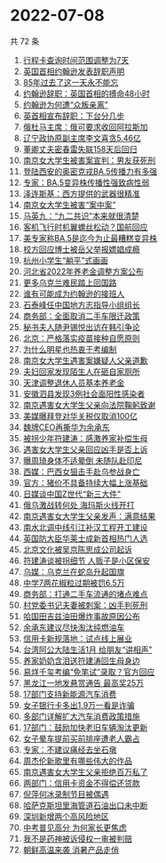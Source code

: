 # 2022-07-08

  共 72 条

  <!-- BEGIN -->
  <!-- 最后更新时间 Fri Jul 08 2022 05:34:20 GMT+0800 (China Standard Time) -->
  1. [行程卡查询时间范围调整为7天](https://www.toutiao.com/amos_land_page/?category_name=topic_innerflow&event_type=hot_board&log_pb=%7B%22category_name%22%3A%22topic_innerflow%22%2C%22cluster_type%22%3A%225%22%2C%22enter_from%22%3A%22click_category%22%2C%22entrance_hotspot%22%3A%22outside%22%2C%22event_type%22%3A%22hot_board%22%2C%22hot_board_cluster_id%22%3A%227117661988381003294%22%2C%22hot_board_impr_id%22%3A%2220220708005924010133124217156C9505%22%2C%22jump_page%22%3A%22hot_board_page%22%2C%22location%22%3A%22news_hot_card%22%2C%22page_location%22%3A%22hot_board_page%22%2C%22rank%22%3A%221%22%2C%22source%22%3A%22trending_tab%22%2C%22style_id%22%3A%2240132%22%2C%22title%22%3A%22%E8%A1%8C%E7%A8%8B%E5%8D%A1%E6%9F%A5%E8%AF%A2%E6%97%B6%E9%97%B4%E8%8C%83%E5%9B%B4%E8%B0%83%E6%95%B4%E4%B8%BA7%E5%A4%A9%22%7D&rank=1&style_id=40132&topic_id=7117661988381003294)
1. [英国首相约翰逊发表辞职声明](https://www.toutiao.com/amos_land_page/?category_name=topic_innerflow&event_type=hot_board&log_pb=%7B%22category_name%22%3A%22topic_innerflow%22%2C%22cluster_type%22%3A%225%22%2C%22enter_from%22%3A%22click_category%22%2C%22entrance_hotspot%22%3A%22outside%22%2C%22event_type%22%3A%22hot_board%22%2C%22hot_board_cluster_id%22%3A%227117540440038968840%22%2C%22hot_board_impr_id%22%3A%2220220708005924010133124217156C9505%22%2C%22jump_page%22%3A%22hot_board_page%22%2C%22location%22%3A%22news_hot_card%22%2C%22page_location%22%3A%22hot_board_page%22%2C%22rank%22%3A%222%22%2C%22source%22%3A%22trending_tab%22%2C%22style_id%22%3A%2240132%22%2C%22title%22%3A%22%E8%8B%B1%E5%9B%BD%E9%A6%96%E7%9B%B8%E7%BA%A6%E7%BF%B0%E9%80%8A%E5%8F%91%E8%A1%A8%E8%BE%9E%E8%81%8C%E5%A3%B0%E6%98%8E%22%7D&rank=2&style_id=40132&topic_id=7117540440038968840)
1. [85年过去了这一天永不能忘](https://www.toutiao.com/amos_land_page/?category_name=topic_innerflow&event_type=hot_board&log_pb=%7B%22category_name%22%3A%22topic_innerflow%22%2C%22cluster_type%22%3A%222%22%2C%22enter_from%22%3A%22click_category%22%2C%22entrance_hotspot%22%3A%22outside%22%2C%22event_type%22%3A%22hot_board%22%2C%22hot_board_cluster_id%22%3A%227117294713052332032%22%2C%22hot_board_impr_id%22%3A%2220220708005924010133124217156C9505%22%2C%22jump_page%22%3A%22hot_board_page%22%2C%22location%22%3A%22news_hot_card%22%2C%22page_location%22%3A%22hot_board_page%22%2C%22rank%22%3A%223%22%2C%22source%22%3A%22trending_tab%22%2C%22style_id%22%3A%2240132%22%2C%22title%22%3A%2285%E5%B9%B4%E8%BF%87%E5%8E%BB%E4%BA%86%E8%BF%99%E4%B8%80%E5%A4%A9%E6%B0%B8%E4%B8%8D%E8%83%BD%E5%BF%98%22%7D&rank=3&style_id=40132&topic_id=7117294713052332032)
1. [约翰逊辞职：英国首相的搏命48小时](https://www.toutiao.com/amos_land_page/?category_name=topic_innerflow&event_type=hot_board&log_pb=%7B%22category_name%22%3A%22topic_innerflow%22%2C%22cluster_type%22%3A%221%22%2C%22enter_from%22%3A%22click_category%22%2C%22entrance_hotspot%22%3A%22outside%22%2C%22event_type%22%3A%22hot_board%22%2C%22hot_board_cluster_id%22%3A%227117587891207077899%22%2C%22hot_board_impr_id%22%3A%2220220708005924010133124217156C9505%22%2C%22jump_page%22%3A%22hot_board_page%22%2C%22location%22%3A%22news_hot_card%22%2C%22page_location%22%3A%22hot_board_page%22%2C%22rank%22%3A%224%22%2C%22source%22%3A%22trending_tab%22%2C%22style_id%22%3A%2240132%22%2C%22title%22%3A%22%E7%BA%A6%E7%BF%B0%E9%80%8A%E8%BE%9E%E8%81%8C%EF%BC%9A%E8%8B%B1%E5%9B%BD%E9%A6%96%E7%9B%B8%E7%9A%84%E6%90%8F%E5%91%BD48%E5%B0%8F%E6%97%B6%22%7D&rank=4&style_id=40132&topic_id=7117587891207077899)
1. [约翰逊为何遭“众叛亲离”](https://www.toutiao.com/amos_land_page/?category_name=topic_innerflow&event_type=hot_board&log_pb=%7B%22category_name%22%3A%22topic_innerflow%22%2C%22cluster_type%22%3A%221%22%2C%22enter_from%22%3A%22click_category%22%2C%22entrance_hotspot%22%3A%22outside%22%2C%22event_type%22%3A%22hot_board%22%2C%22hot_board_cluster_id%22%3A%227117272717614796319%22%2C%22hot_board_impr_id%22%3A%2220220708005924010133124217156C9505%22%2C%22jump_page%22%3A%22hot_board_page%22%2C%22location%22%3A%22news_hot_card%22%2C%22page_location%22%3A%22hot_board_page%22%2C%22rank%22%3A%225%22%2C%22source%22%3A%22trending_tab%22%2C%22style_id%22%3A%2240132%22%2C%22title%22%3A%22%E7%BA%A6%E7%BF%B0%E9%80%8A%E4%B8%BA%E4%BD%95%E9%81%AD%E2%80%9C%E4%BC%97%E5%8F%9B%E4%BA%B2%E7%A6%BB%E2%80%9D%22%7D&rank=5&style_id=40132&topic_id=7117272717614796319)
1. [英首相宣布辞职：下台分几步](https://www.toutiao.com/amos_land_page/?category_name=topic_innerflow&event_type=hot_board&log_pb=%7B%22category_name%22%3A%22topic_innerflow%22%2C%22cluster_type%22%3A%221%22%2C%22enter_from%22%3A%22click_category%22%2C%22entrance_hotspot%22%3A%22outside%22%2C%22event_type%22%3A%22hot_board%22%2C%22hot_board_cluster_id%22%3A%227117272717623103012%22%2C%22hot_board_impr_id%22%3A%2220220708005924010133124217156C9505%22%2C%22jump_page%22%3A%22hot_board_page%22%2C%22location%22%3A%22news_hot_card%22%2C%22page_location%22%3A%22hot_board_page%22%2C%22rank%22%3A%226%22%2C%22source%22%3A%22trending_tab%22%2C%22style_id%22%3A%2240132%22%2C%22title%22%3A%22%E8%8B%B1%E9%A6%96%E7%9B%B8%E5%AE%A3%E5%B8%83%E8%BE%9E%E8%81%8C%EF%BC%9A%E4%B8%8B%E5%8F%B0%E5%88%86%E5%87%A0%E6%AD%A5%22%7D&rank=6&style_id=40132&topic_id=7117272717623103012)
1. [俄杜马主席：俄可要求收回阿拉斯加](https://www.toutiao.com/amos_land_page/?category_name=topic_innerflow&event_type=hot_board&log_pb=%7B%22category_name%22%3A%22topic_innerflow%22%2C%22cluster_type%22%3A%226%22%2C%22enter_from%22%3A%22click_category%22%2C%22entrance_hotspot%22%3A%22outside%22%2C%22event_type%22%3A%22hot_board%22%2C%22hot_board_cluster_id%22%3A%227117291665634623501%22%2C%22hot_board_impr_id%22%3A%2220220708005924010133124217156C9505%22%2C%22jump_page%22%3A%22hot_board_page%22%2C%22location%22%3A%22news_hot_card%22%2C%22page_location%22%3A%22hot_board_page%22%2C%22rank%22%3A%227%22%2C%22source%22%3A%22trending_tab%22%2C%22style_id%22%3A%2240132%22%2C%22title%22%3A%22%E4%BF%84%E6%9D%9C%E9%A9%AC%E4%B8%BB%E5%B8%AD%EF%BC%9A%E4%BF%84%E5%8F%AF%E8%A6%81%E6%B1%82%E6%94%B6%E5%9B%9E%E9%98%BF%E6%8B%89%E6%96%AF%E5%8A%A0%22%7D&rank=7&style_id=40132&topic_id=7117291665634623501)
1. [辽宁政协原副主席李文喜贪5.46亿](https://www.toutiao.com/amos_land_page/?category_name=topic_innerflow&event_type=hot_board&log_pb=%7B%22category_name%22%3A%22topic_innerflow%22%2C%22cluster_type%22%3A%220%22%2C%22enter_from%22%3A%22click_category%22%2C%22entrance_hotspot%22%3A%22outside%22%2C%22event_type%22%3A%22hot_board%22%2C%22hot_board_cluster_id%22%3A%227117553331718848519%22%2C%22hot_board_impr_id%22%3A%2220220708005924010133124217156C9505%22%2C%22jump_page%22%3A%22hot_board_page%22%2C%22location%22%3A%22news_hot_card%22%2C%22page_location%22%3A%22hot_board_page%22%2C%22rank%22%3A%228%22%2C%22source%22%3A%22trending_tab%22%2C%22style_id%22%3A%2240132%22%2C%22title%22%3A%22%E8%BE%BD%E5%AE%81%E6%94%BF%E5%8D%8F%E5%8E%9F%E5%89%AF%E4%B8%BB%E5%B8%AD%E6%9D%8E%E6%96%87%E5%96%9C%E8%B4%AA5.46%E4%BA%BF%22%7D&rank=8&style_id=40132&topic_id=7117553331718848519)
1. [董卿丈夫密春雷失联158天后回归](https://www.toutiao.com/amos_land_page/?category_name=topic_innerflow&event_type=hot_board&log_pb=%7B%22category_name%22%3A%22topic_innerflow%22%2C%22cluster_type%22%3A%226%22%2C%22enter_from%22%3A%22click_category%22%2C%22entrance_hotspot%22%3A%22outside%22%2C%22event_type%22%3A%22hot_board%22%2C%22hot_board_cluster_id%22%3A%227117575826492620812%22%2C%22hot_board_impr_id%22%3A%2220220708005924010133124217156C9505%22%2C%22jump_page%22%3A%22hot_board_page%22%2C%22location%22%3A%22news_hot_card%22%2C%22page_location%22%3A%22hot_board_page%22%2C%22rank%22%3A%2211%22%2C%22source%22%3A%22trending_tab%22%2C%22style_id%22%3A%2240132%22%2C%22title%22%3A%22%E8%91%A3%E5%8D%BF%E4%B8%88%E5%A4%AB%E5%AF%86%E6%98%A5%E9%9B%B7%E5%A4%B1%E8%81%94158%E5%A4%A9%E5%90%8E%E5%9B%9E%E5%BD%92%22%7D&rank=11&style_id=40132&topic_id=7117575826492620812)
1. [南京女大学生被害案宣判：男友获死刑](https://www.toutiao.com/amos_land_page/?category_name=topic_innerflow&event_type=hot_board&log_pb=%7B%22category_name%22%3A%22topic_innerflow%22%2C%22cluster_type%22%3A%222%22%2C%22enter_from%22%3A%22click_category%22%2C%22entrance_hotspot%22%3A%22outside%22%2C%22event_type%22%3A%22hot_board%22%2C%22hot_board_cluster_id%22%3A%227117208046761233928%22%2C%22hot_board_impr_id%22%3A%2220220708005924010133124217156C9505%22%2C%22jump_page%22%3A%22hot_board_page%22%2C%22location%22%3A%22news_hot_card%22%2C%22page_location%22%3A%22hot_board_page%22%2C%22rank%22%3A%2210%22%2C%22source%22%3A%22trending_tab%22%2C%22style_id%22%3A%2240132%22%2C%22title%22%3A%22%E5%8D%97%E4%BA%AC%E5%A5%B3%E5%A4%A7%E5%AD%A6%E7%94%9F%E8%A2%AB%E5%AE%B3%E6%A1%88%E5%AE%A3%E5%88%A4%EF%BC%9A%E7%94%B7%E5%8F%8B%E8%8E%B7%E6%AD%BB%E5%88%91%22%7D&rank=10&style_id=40132&topic_id=7117208046761233928)
1. [登陆西安的奥密克戎BA.5传播力有多强](https://www.toutiao.com/amos_land_page/?category_name=topic_innerflow&event_type=hot_board&log_pb=%7B%22category_name%22%3A%22topic_innerflow%22%2C%22cluster_type%22%3A%221%22%2C%22enter_from%22%3A%22click_category%22%2C%22entrance_hotspot%22%3A%22outside%22%2C%22event_type%22%3A%22hot_board%22%2C%22hot_board_cluster_id%22%3A%227117413595851312647%22%2C%22hot_board_impr_id%22%3A%2220220708005924010133124217156C9505%22%2C%22jump_page%22%3A%22hot_board_page%22%2C%22location%22%3A%22news_hot_card%22%2C%22page_location%22%3A%22hot_board_page%22%2C%22rank%22%3A%2212%22%2C%22source%22%3A%22trending_tab%22%2C%22style_id%22%3A%2240132%22%2C%22title%22%3A%22%E7%99%BB%E9%99%86%E8%A5%BF%E5%AE%89%E7%9A%84%E5%A5%A5%E5%AF%86%E5%85%8B%E6%88%8EBA.5%E4%BC%A0%E6%92%AD%E5%8A%9B%E6%9C%89%E5%A4%9A%E5%BC%BA%22%7D&rank=12&style_id=40132&topic_id=7117413595851312647)
1. [专家：BA.5变异株传播性强致病性弱](https://www.toutiao.com/amos_land_page/?category_name=topic_innerflow&event_type=hot_board&log_pb=%7B%22category_name%22%3A%22topic_innerflow%22%2C%22cluster_type%22%3A%229%22%2C%22enter_from%22%3A%22click_category%22%2C%22entrance_hotspot%22%3A%22outside%22%2C%22event_type%22%3A%22hot_board%22%2C%22hot_board_cluster_id%22%3A%227117161892128227328%22%2C%22hot_board_impr_id%22%3A%222022070801433101015120507301D59C89%22%2C%22jump_page%22%3A%22hot_board_page%22%2C%22location%22%3A%22news_hot_card%22%2C%22page_location%22%3A%22hot_board_page%22%2C%22rank%22%3A%2244%22%2C%22source%22%3A%22trending_tab%22%2C%22style_id%22%3A%2240132%22%2C%22title%22%3A%22%E4%B8%93%E5%AE%B6%EF%BC%9ABA.5%E5%8F%98%E5%BC%82%E6%A0%AA%E4%BC%A0%E6%92%AD%E6%80%A7%E5%BC%BA%E8%87%B4%E7%97%85%E6%80%A7%E5%BC%B1%22%7D&rank=44&style_id=40132&topic_id=7117161892128227328)
1. [泽连斯基：西方提供的武器很精准](https://www.toutiao.com/amos_land_page/?category_name=topic_innerflow&event_type=hot_board&log_pb=%7B%22category_name%22%3A%22topic_innerflow%22%2C%22cluster_type%22%3A%226%22%2C%22enter_from%22%3A%22click_category%22%2C%22entrance_hotspot%22%3A%22outside%22%2C%22event_type%22%3A%22hot_board%22%2C%22hot_board_cluster_id%22%3A%227117465420491128865%22%2C%22hot_board_impr_id%22%3A%2220220708005924010133124217156C9505%22%2C%22jump_page%22%3A%22hot_board_page%22%2C%22location%22%3A%22news_hot_card%22%2C%22page_location%22%3A%22hot_board_page%22%2C%22rank%22%3A%229%22%2C%22source%22%3A%22trending_tab%22%2C%22style_id%22%3A%2240132%22%2C%22title%22%3A%22%E6%B3%BD%E8%BF%9E%E6%96%AF%E5%9F%BA%EF%BC%9A%E8%A5%BF%E6%96%B9%E6%8F%90%E4%BE%9B%E7%9A%84%E6%AD%A6%E5%99%A8%E5%BE%88%E7%B2%BE%E5%87%86%22%7D&rank=9&style_id=40132&topic_id=7117465420491128865)
1. [南京女大学生被害“案中案”](https://www.toutiao.com/amos_land_page/?category_name=topic_innerflow&event_type=hot_board&log_pb=%7B%22category_name%22%3A%22topic_innerflow%22%2C%22cluster_type%22%3A%225%22%2C%22enter_from%22%3A%22click_category%22%2C%22entrance_hotspot%22%3A%22outside%22%2C%22event_type%22%3A%22hot_board%22%2C%22hot_board_cluster_id%22%3A%227117487662709083660%22%2C%22hot_board_impr_id%22%3A%2220220708005924010133124217156C9505%22%2C%22jump_page%22%3A%22hot_board_page%22%2C%22location%22%3A%22news_hot_card%22%2C%22page_location%22%3A%22hot_board_page%22%2C%22rank%22%3A%2214%22%2C%22source%22%3A%22trending_tab%22%2C%22style_id%22%3A%2240132%22%2C%22title%22%3A%22%E5%8D%97%E4%BA%AC%E5%A5%B3%E5%A4%A7%E5%AD%A6%E7%94%9F%E8%A2%AB%E5%AE%B3%E2%80%9C%E6%A1%88%E4%B8%AD%E6%A1%88%E2%80%9D%22%7D&rank=14&style_id=40132&topic_id=7117487662709083660)
1. [马英九：“九二共识”本来就很清楚](https://www.toutiao.com/amos_land_page/?category_name=topic_innerflow&event_type=hot_board&log_pb=%7B%22category_name%22%3A%22topic_innerflow%22%2C%22cluster_type%22%3A%226%22%2C%22enter_from%22%3A%22click_category%22%2C%22entrance_hotspot%22%3A%22outside%22%2C%22event_type%22%3A%22hot_board%22%2C%22hot_board_cluster_id%22%3A%227117251964882124833%22%2C%22hot_board_impr_id%22%3A%2220220708005924010133124217156C9505%22%2C%22jump_page%22%3A%22hot_board_page%22%2C%22location%22%3A%22news_hot_card%22%2C%22page_location%22%3A%22hot_board_page%22%2C%22rank%22%3A%2220%22%2C%22source%22%3A%22trending_tab%22%2C%22style_id%22%3A%2240132%22%2C%22title%22%3A%22%E9%A9%AC%E8%8B%B1%E4%B9%9D%EF%BC%9A%E2%80%9C%E4%B9%9D%E4%BA%8C%E5%85%B1%E8%AF%86%E2%80%9D%E6%9C%AC%E6%9D%A5%E5%B0%B1%E5%BE%88%E6%B8%85%E6%A5%9A%22%7D&rank=20&style_id=40132&topic_id=7117251964882124833)
1. [客机飞行时机翼螺丝松动？国航回应](https://www.toutiao.com/amos_land_page/?category_name=topic_innerflow&event_type=hot_board&log_pb=%7B%22category_name%22%3A%22topic_innerflow%22%2C%22cluster_type%22%3A%225%22%2C%22enter_from%22%3A%22click_category%22%2C%22entrance_hotspot%22%3A%22outside%22%2C%22event_type%22%3A%22hot_board%22%2C%22hot_board_cluster_id%22%3A%227117633613960580612%22%2C%22hot_board_impr_id%22%3A%2220220708005924010133124217156C9505%22%2C%22jump_page%22%3A%22hot_board_page%22%2C%22location%22%3A%22news_hot_card%22%2C%22page_location%22%3A%22hot_board_page%22%2C%22rank%22%3A%2213%22%2C%22source%22%3A%22trending_tab%22%2C%22style_id%22%3A%2240132%22%2C%22title%22%3A%22%E5%AE%A2%E6%9C%BA%E9%A3%9E%E8%A1%8C%E6%97%B6%E6%9C%BA%E7%BF%BC%E8%9E%BA%E4%B8%9D%E6%9D%BE%E5%8A%A8%EF%BC%9F%E5%9B%BD%E8%88%AA%E5%9B%9E%E5%BA%94%22%7D&rank=13&style_id=40132&topic_id=7117633613960580612)
1. [美专家称BA.5是迄今为止最糟糕变异株](https://www.toutiao.com/amos_land_page/?category_name=topic_innerflow&event_type=hot_board&log_pb=%7B%22category_name%22%3A%22topic_innerflow%22%2C%22cluster_type%22%3A%224%22%2C%22enter_from%22%3A%22click_category%22%2C%22entrance_hotspot%22%3A%22outside%22%2C%22event_type%22%3A%22hot_board%22%2C%22hot_board_cluster_id%22%3A%227117531088557178915%22%2C%22hot_board_impr_id%22%3A%2220220708005924010133124217156C9505%22%2C%22jump_page%22%3A%22hot_board_page%22%2C%22location%22%3A%22news_hot_card%22%2C%22page_location%22%3A%22hot_board_page%22%2C%22rank%22%3A%2246%22%2C%22source%22%3A%22trending_tab%22%2C%22style_id%22%3A%2240132%22%2C%22title%22%3A%22%E7%BE%8E%E4%B8%93%E5%AE%B6%E7%A7%B0BA.5%E6%98%AF%E8%BF%84%E4%BB%8A%E4%B8%BA%E6%AD%A2%E6%9C%80%E7%B3%9F%E7%B3%95%E5%8F%98%E5%BC%82%E6%A0%AA%22%7D&rank=46&style_id=40132&topic_id=7117531088557178915)
1. [校方回应博士被岳父举报嫖娼成瘾](https://www.toutiao.com/amos_land_page/?category_name=topic_innerflow&event_type=hot_board&log_pb=%7B%22category_name%22%3A%22topic_innerflow%22%2C%22cluster_type%22%3A%226%22%2C%22enter_from%22%3A%22click_category%22%2C%22entrance_hotspot%22%3A%22outside%22%2C%22event_type%22%3A%22hot_board%22%2C%22hot_board_cluster_id%22%3A%227117515487960907811%22%2C%22hot_board_impr_id%22%3A%2220220708005924010133124217156C9505%22%2C%22jump_page%22%3A%22hot_board_page%22%2C%22location%22%3A%22news_hot_card%22%2C%22page_location%22%3A%22hot_board_page%22%2C%22rank%22%3A%2215%22%2C%22source%22%3A%22trending_tab%22%2C%22style_id%22%3A%2240132%22%2C%22title%22%3A%22%E6%A0%A1%E6%96%B9%E5%9B%9E%E5%BA%94%E5%8D%9A%E5%A3%AB%E8%A2%AB%E5%B2%B3%E7%88%B6%E4%B8%BE%E6%8A%A5%E5%AB%96%E5%A8%BC%E6%88%90%E7%98%BE%22%7D&rank=15&style_id=40132&topic_id=7117515487960907811)
1. [杭州小学生“躺平”式画画](https://www.toutiao.com/amos_land_page/?category_name=topic_innerflow&event_type=hot_board&log_pb=%7B%22category_name%22%3A%22topic_innerflow%22%2C%22cluster_type%22%3A%220%22%2C%22enter_from%22%3A%22click_category%22%2C%22entrance_hotspot%22%3A%22outside%22%2C%22event_type%22%3A%22hot_board%22%2C%22hot_board_cluster_id%22%3A%227117466669949140995%22%2C%22hot_board_impr_id%22%3A%2220220708005924010133124217156C9505%22%2C%22jump_page%22%3A%22hot_board_page%22%2C%22location%22%3A%22news_hot_card%22%2C%22page_location%22%3A%22hot_board_page%22%2C%22rank%22%3A%2219%22%2C%22source%22%3A%22trending_tab%22%2C%22style_id%22%3A%2240132%22%2C%22title%22%3A%22%E6%9D%AD%E5%B7%9E%E5%B0%8F%E5%AD%A6%E7%94%9F%E2%80%9C%E8%BA%BA%E5%B9%B3%E2%80%9D%E5%BC%8F%E7%94%BB%E7%94%BB%22%7D&rank=19&style_id=40132&topic_id=7117466669949140995)
1. [河北省2022年养老金调整方案公布](https://www.toutiao.com/amos_land_page/?category_name=topic_innerflow&event_type=hot_board&log_pb=%7B%22category_name%22%3A%22topic_innerflow%22%2C%22cluster_type%22%3A%224%22%2C%22enter_from%22%3A%22click_category%22%2C%22entrance_hotspot%22%3A%22outside%22%2C%22event_type%22%3A%22hot_board%22%2C%22hot_board_cluster_id%22%3A%227117503695013003267%22%2C%22hot_board_impr_id%22%3A%22202207080244290102121790250019D3A2%22%2C%22jump_page%22%3A%22hot_board_page%22%2C%22location%22%3A%22news_hot_card%22%2C%22page_location%22%3A%22hot_board_page%22%2C%22rank%22%3A%2229%22%2C%22source%22%3A%22trending_tab%22%2C%22style_id%22%3A%2240132%22%2C%22title%22%3A%22%E6%B2%B3%E5%8C%97%E7%9C%812022%E5%B9%B4%E5%85%BB%E8%80%81%E9%87%91%E8%B0%83%E6%95%B4%E6%96%B9%E6%A1%88%E5%85%AC%E5%B8%83%22%7D&rank=29&style_id=40132&topic_id=7117503695013003267)
1. [更多乌克兰难民踏上回国路](https://www.toutiao.com/amos_land_page/?category_name=topic_innerflow&event_type=hot_board&log_pb=%7B%22category_name%22%3A%22topic_innerflow%22%2C%22cluster_type%22%3A%226%22%2C%22enter_from%22%3A%22click_category%22%2C%22entrance_hotspot%22%3A%22outside%22%2C%22event_type%22%3A%22hot_board%22%2C%22hot_board_cluster_id%22%3A%227117553569447804942%22%2C%22hot_board_impr_id%22%3A%22202207080244290102121790250019D3A2%22%2C%22jump_page%22%3A%22hot_board_page%22%2C%22location%22%3A%22news_hot_card%22%2C%22page_location%22%3A%22hot_board_page%22%2C%22rank%22%3A%2237%22%2C%22source%22%3A%22trending_tab%22%2C%22style_id%22%3A%2240132%22%2C%22title%22%3A%22%E6%9B%B4%E5%A4%9A%E4%B9%8C%E5%85%8B%E5%85%B0%E9%9A%BE%E6%B0%91%E8%B8%8F%E4%B8%8A%E5%9B%9E%E5%9B%BD%E8%B7%AF%22%7D&rank=37&style_id=40132&topic_id=7117553569447804942)
1. [谁有可能成为约翰逊的接班人](https://www.toutiao.com/amos_land_page/?category_name=topic_innerflow&event_type=hot_board&log_pb=%7B%22category_name%22%3A%22topic_innerflow%22%2C%22cluster_type%22%3A%221%22%2C%22enter_from%22%3A%22click_category%22%2C%22entrance_hotspot%22%3A%22outside%22%2C%22event_type%22%3A%22hot_board%22%2C%22hot_board_cluster_id%22%3A%227117323012730257423%22%2C%22hot_board_impr_id%22%3A%2220220708005924010133124217156C9505%22%2C%22jump_page%22%3A%22hot_board_page%22%2C%22location%22%3A%22news_hot_card%22%2C%22page_location%22%3A%22hot_board_page%22%2C%22rank%22%3A%2221%22%2C%22source%22%3A%22trending_tab%22%2C%22style_id%22%3A%2240132%22%2C%22title%22%3A%22%E8%B0%81%E6%9C%89%E5%8F%AF%E8%83%BD%E6%88%90%E4%B8%BA%E7%BA%A6%E7%BF%B0%E9%80%8A%E7%9A%84%E6%8E%A5%E7%8F%AD%E4%BA%BA%22%7D&rank=21&style_id=40132&topic_id=7117323012730257423)
1. [石泰峰任中国地方志指导小组组长](https://www.toutiao.com/amos_land_page/?category_name=topic_innerflow&event_type=hot_board&log_pb=%7B%22category_name%22%3A%22topic_innerflow%22%2C%22cluster_type%22%3A%220%22%2C%22enter_from%22%3A%22click_category%22%2C%22entrance_hotspot%22%3A%22outside%22%2C%22event_type%22%3A%22hot_board%22%2C%22hot_board_cluster_id%22%3A%227117525842841829411%22%2C%22hot_board_impr_id%22%3A%2220220708005924010133124217156C9505%22%2C%22jump_page%22%3A%22hot_board_page%22%2C%22location%22%3A%22news_hot_card%22%2C%22page_location%22%3A%22hot_board_page%22%2C%22rank%22%3A%2243%22%2C%22source%22%3A%22trending_tab%22%2C%22style_id%22%3A%2240132%22%2C%22title%22%3A%22%E7%9F%B3%E6%B3%B0%E5%B3%B0%E4%BB%BB%E4%B8%AD%E5%9B%BD%E5%9C%B0%E6%96%B9%E5%BF%97%E6%8C%87%E5%AF%BC%E5%B0%8F%E7%BB%84%E7%BB%84%E9%95%BF%22%7D&rank=43&style_id=40132&topic_id=7117525842841829411)
1. [商务部：全面取消二手车限迁政策](https://www.toutiao.com/amos_land_page/?category_name=topic_innerflow&event_type=hot_board&log_pb=%7B%22category_name%22%3A%22topic_innerflow%22%2C%22cluster_type%22%3A%220%22%2C%22enter_from%22%3A%22click_category%22%2C%22entrance_hotspot%22%3A%22outside%22%2C%22event_type%22%3A%22hot_board%22%2C%22hot_board_cluster_id%22%3A%227117458777716031500%22%2C%22hot_board_impr_id%22%3A%2220220708005924010133124217156C9505%22%2C%22jump_page%22%3A%22hot_board_page%22%2C%22location%22%3A%22news_hot_card%22%2C%22page_location%22%3A%22hot_board_page%22%2C%22rank%22%3A%2223%22%2C%22source%22%3A%22trending_tab%22%2C%22style_id%22%3A%2240132%22%2C%22title%22%3A%22%E5%95%86%E5%8A%A1%E9%83%A8%EF%BC%9A%E5%85%A8%E9%9D%A2%E5%8F%96%E6%B6%88%E4%BA%8C%E6%89%8B%E8%BD%A6%E9%99%90%E8%BF%81%E6%94%BF%E7%AD%96%22%7D&rank=23&style_id=40132&topic_id=7117458777716031500)
1. [秘书夫人随尹锡悦出访在韩引争论](https://www.toutiao.com/amos_land_page/?category_name=topic_innerflow&event_type=hot_board&log_pb=%7B%22category_name%22%3A%22topic_innerflow%22%2C%22cluster_type%22%3A%226%22%2C%22enter_from%22%3A%22click_category%22%2C%22entrance_hotspot%22%3A%22outside%22%2C%22event_type%22%3A%22hot_board%22%2C%22hot_board_cluster_id%22%3A%227116729848373968907%22%2C%22hot_board_impr_id%22%3A%2220220708005924010133124217156C9505%22%2C%22jump_page%22%3A%22hot_board_page%22%2C%22location%22%3A%22news_hot_card%22%2C%22page_location%22%3A%22hot_board_page%22%2C%22rank%22%3A%2231%22%2C%22source%22%3A%22trending_tab%22%2C%22style_id%22%3A%2240132%22%2C%22title%22%3A%22%E7%A7%98%E4%B9%A6%E5%A4%AB%E4%BA%BA%E9%9A%8F%E5%B0%B9%E9%94%A1%E6%82%A6%E5%87%BA%E8%AE%BF%E5%9C%A8%E9%9F%A9%E5%BC%95%E4%BA%89%E8%AE%BA%22%7D&rank=31&style_id=40132&topic_id=7116729848373968907)
1. [北京：严格落实疫苗接种自愿原则](https://www.toutiao.com/amos_land_page/?category_name=topic_innerflow&event_type=hot_board&log_pb=%7B%22category_name%22%3A%22topic_innerflow%22%2C%22cluster_type%22%3A%222%22%2C%22enter_from%22%3A%22click_category%22%2C%22entrance_hotspot%22%3A%22outside%22%2C%22event_type%22%3A%22hot_board%22%2C%22hot_board_cluster_id%22%3A%227117208823479275022%22%2C%22hot_board_impr_id%22%3A%2220220708005924010133124217156C9505%22%2C%22jump_page%22%3A%22hot_board_page%22%2C%22location%22%3A%22news_hot_card%22%2C%22page_location%22%3A%22hot_board_page%22%2C%22rank%22%3A%2217%22%2C%22source%22%3A%22trending_tab%22%2C%22style_id%22%3A%2240132%22%2C%22title%22%3A%22%E5%8C%97%E4%BA%AC%EF%BC%9A%E4%B8%A5%E6%A0%BC%E8%90%BD%E5%AE%9E%E7%96%AB%E8%8B%97%E6%8E%A5%E7%A7%8D%E8%87%AA%E6%84%BF%E5%8E%9F%E5%88%99%22%7D&rank=17&style_id=40132&topic_id=7117208823479275022)
1. [为什么明星也热衷于考编制](https://www.toutiao.com/amos_land_page/?category_name=topic_innerflow&event_type=hot_board&log_pb=%7B%22category_name%22%3A%22topic_innerflow%22%2C%22cluster_type%22%3A%221%22%2C%22enter_from%22%3A%22click_category%22%2C%22entrance_hotspot%22%3A%22outside%22%2C%22event_type%22%3A%22hot_board%22%2C%22hot_board_cluster_id%22%3A%227117191817640017934%22%2C%22hot_board_impr_id%22%3A%2220220708005924010133124217156C9505%22%2C%22jump_page%22%3A%22hot_board_page%22%2C%22location%22%3A%22news_hot_card%22%2C%22page_location%22%3A%22hot_board_page%22%2C%22rank%22%3A%2227%22%2C%22source%22%3A%22trending_tab%22%2C%22style_id%22%3A%2240132%22%2C%22title%22%3A%22%E4%B8%BA%E4%BB%80%E4%B9%88%E6%98%8E%E6%98%9F%E4%B9%9F%E7%83%AD%E8%A1%B7%E4%BA%8E%E8%80%83%E7%BC%96%E5%88%B6%22%7D&rank=27&style_id=40132&topic_id=7117191817640017934)
1. [南京女大学生遇害案嫌疑人父亲道歉](https://www.toutiao.com/amos_land_page/?category_name=topic_innerflow&event_type=hot_board&log_pb=%7B%22category_name%22%3A%22topic_innerflow%22%2C%22cluster_type%22%3A%222%22%2C%22enter_from%22%3A%22click_category%22%2C%22entrance_hotspot%22%3A%22outside%22%2C%22event_type%22%3A%22hot_board%22%2C%22hot_board_cluster_id%22%3A%227116805911963762692%22%2C%22hot_board_impr_id%22%3A%2220220708005924010133124217156C9505%22%2C%22jump_page%22%3A%22hot_board_page%22%2C%22location%22%3A%22news_hot_card%22%2C%22page_location%22%3A%22hot_board_page%22%2C%22rank%22%3A%2218%22%2C%22source%22%3A%22trending_tab%22%2C%22style_id%22%3A%2240132%22%2C%22title%22%3A%22%E5%8D%97%E4%BA%AC%E5%A5%B3%E5%A4%A7%E5%AD%A6%E7%94%9F%E9%81%87%E5%AE%B3%E6%A1%88%E5%AB%8C%E7%96%91%E4%BA%BA%E7%88%B6%E4%BA%B2%E9%81%93%E6%AD%89%22%7D&rank=18&style_id=40132&topic_id=7116805911963762692)
1. [夫妇回家发现陌生人在砸自家厕所](https://www.toutiao.com/amos_land_page/?category_name=topic_innerflow&event_type=hot_board&log_pb=%7B%22category_name%22%3A%22topic_innerflow%22%2C%22cluster_type%22%3A%220%22%2C%22enter_from%22%3A%22click_category%22%2C%22entrance_hotspot%22%3A%22outside%22%2C%22event_type%22%3A%22hot_board%22%2C%22hot_board_cluster_id%22%3A%227117409588713881607%22%2C%22hot_board_impr_id%22%3A%22202207080436480102112072060A18CCB3%22%2C%22jump_page%22%3A%22hot_board_page%22%2C%22location%22%3A%22news_hot_card%22%2C%22page_location%22%3A%22hot_board_page%22%2C%22rank%22%3A%2233%22%2C%22source%22%3A%22trending_tab%22%2C%22style_id%22%3A%2240132%22%2C%22title%22%3A%22%E5%A4%AB%E5%A6%87%E5%9B%9E%E5%AE%B6%E5%8F%91%E7%8E%B0%E9%99%8C%E7%94%9F%E4%BA%BA%E5%9C%A8%E7%A0%B8%E8%87%AA%E5%AE%B6%E5%8E%95%E6%89%80%22%7D&rank=33&style_id=40132&topic_id=7117409588713881607)
1. [天津调整退休人员基本养老金](https://www.toutiao.com/amos_land_page/?category_name=topic_innerflow&event_type=hot_board&log_pb=%7B%22category_name%22%3A%22topic_innerflow%22%2C%22cluster_type%22%3A%220%22%2C%22enter_from%22%3A%22click_category%22%2C%22entrance_hotspot%22%3A%22outside%22%2C%22event_type%22%3A%22hot_board%22%2C%22hot_board_cluster_id%22%3A%227117466608443850756%22%2C%22hot_board_impr_id%22%3A%222022070803312201013302816904761326%22%2C%22jump_page%22%3A%22hot_board_page%22%2C%22location%22%3A%22news_hot_card%22%2C%22page_location%22%3A%22hot_board_page%22%2C%22rank%22%3A%2250%22%2C%22source%22%3A%22trending_tab%22%2C%22style_id%22%3A%2240132%22%2C%22title%22%3A%22%E5%A4%A9%E6%B4%A5%E8%B0%83%E6%95%B4%E9%80%80%E4%BC%91%E4%BA%BA%E5%91%98%E5%9F%BA%E6%9C%AC%E5%85%BB%E8%80%81%E9%87%91%22%7D&rank=50&style_id=40132&topic_id=7117466608443850756)
1. [安徽泗县发现3例社会面阳性感染者](https://www.toutiao.com/amos_land_page/?category_name=topic_innerflow&event_type=hot_board&log_pb=%7B%22category_name%22%3A%22topic_innerflow%22%2C%22cluster_type%22%3A%226%22%2C%22enter_from%22%3A%22click_category%22%2C%22entrance_hotspot%22%3A%22outside%22%2C%22event_type%22%3A%22hot_board%22%2C%22hot_board_cluster_id%22%3A%227117439758799732744%22%2C%22hot_board_impr_id%22%3A%22202207080244290102121790250019D3A2%22%2C%22jump_page%22%3A%22hot_board_page%22%2C%22location%22%3A%22news_hot_card%22%2C%22page_location%22%3A%22hot_board_page%22%2C%22rank%22%3A%2247%22%2C%22source%22%3A%22trending_tab%22%2C%22style_id%22%3A%2240132%22%2C%22title%22%3A%22%E5%AE%89%E5%BE%BD%E6%B3%97%E5%8E%BF%E5%8F%91%E7%8E%B03%E4%BE%8B%E7%A4%BE%E4%BC%9A%E9%9D%A2%E9%98%B3%E6%80%A7%E6%84%9F%E6%9F%93%E8%80%85%22%7D&rank=47&style_id=40132&topic_id=7117439758799732744)
1. [南京遇害女大学生父亲向法院鞠躬致谢](https://www.toutiao.com/amos_land_page/?category_name=topic_innerflow&event_type=hot_board&log_pb=%7B%22category_name%22%3A%22topic_innerflow%22%2C%22cluster_type%22%3A%221%22%2C%22enter_from%22%3A%22click_category%22%2C%22entrance_hotspot%22%3A%22outside%22%2C%22event_type%22%3A%22hot_board%22%2C%22hot_board_cluster_id%22%3A%227117413595851378183%22%2C%22hot_board_impr_id%22%3A%2220220708005924010133124217156C9505%22%2C%22jump_page%22%3A%22hot_board_page%22%2C%22location%22%3A%22news_hot_card%22%2C%22page_location%22%3A%22hot_board_page%22%2C%22rank%22%3A%2232%22%2C%22source%22%3A%22trending_tab%22%2C%22style_id%22%3A%2240132%22%2C%22title%22%3A%22%E5%8D%97%E4%BA%AC%E9%81%87%E5%AE%B3%E5%A5%B3%E5%A4%A7%E5%AD%A6%E7%94%9F%E7%88%B6%E4%BA%B2%E5%90%91%E6%B3%95%E9%99%A2%E9%9E%A0%E8%BA%AC%E8%87%B4%E8%B0%A2%22%7D&rank=32&style_id=40132&topic_id=7117413595851378183)
1. [美媒曝拜登对华关税仅取消100亿](https://www.toutiao.com/amos_land_page/?category_name=topic_innerflow&event_type=hot_board&log_pb=%7B%22category_name%22%3A%22topic_innerflow%22%2C%22cluster_type%22%3A%222%22%2C%22enter_from%22%3A%22click_category%22%2C%22entrance_hotspot%22%3A%22outside%22%2C%22event_type%22%3A%22hot_board%22%2C%22hot_board_cluster_id%22%3A%227117208046761217544%22%2C%22hot_board_impr_id%22%3A%2220220708005924010133124217156C9505%22%2C%22jump_page%22%3A%22hot_board_page%22%2C%22location%22%3A%22news_hot_card%22%2C%22page_location%22%3A%22hot_board_page%22%2C%22rank%22%3A%2234%22%2C%22source%22%3A%22trending_tab%22%2C%22style_id%22%3A%2240132%22%2C%22title%22%3A%22%E7%BE%8E%E5%AA%92%E6%9B%9D%E6%8B%9C%E7%99%BB%E5%AF%B9%E5%8D%8E%E5%85%B3%E7%A8%8E%E4%BB%85%E5%8F%96%E6%B6%88100%E4%BA%BF%22%7D&rank=34&style_id=40132&topic_id=7117208046761217544)
1. [魏牌CEO再撕华为余承东](https://www.toutiao.com/amos_land_page/?category_name=topic_innerflow&event_type=hot_board&log_pb=%7B%22category_name%22%3A%22topic_innerflow%22%2C%22cluster_type%22%3A%220%22%2C%22enter_from%22%3A%22click_category%22%2C%22entrance_hotspot%22%3A%22outside%22%2C%22event_type%22%3A%22hot_board%22%2C%22hot_board_cluster_id%22%3A%227117414169241976835%22%2C%22hot_board_impr_id%22%3A%2220220708005924010133124217156C9505%22%2C%22jump_page%22%3A%22hot_board_page%22%2C%22location%22%3A%22news_hot_card%22%2C%22page_location%22%3A%22hot_board_page%22%2C%22rank%22%3A%2216%22%2C%22source%22%3A%22trending_tab%22%2C%22style_id%22%3A%2240132%22%2C%22title%22%3A%22%E9%AD%8F%E7%89%8CCEO%E5%86%8D%E6%92%95%E5%8D%8E%E4%B8%BA%E4%BD%99%E6%89%BF%E4%B8%9C%22%7D&rank=16&style_id=40132&topic_id=7117414169241976835)
1. [被拐少年符建涛：感激养家补偿生母](https://www.toutiao.com/amos_land_page/?category_name=topic_innerflow&event_type=hot_board&log_pb=%7B%22category_name%22%3A%22topic_innerflow%22%2C%22cluster_type%22%3A%221%22%2C%22enter_from%22%3A%22click_category%22%2C%22entrance_hotspot%22%3A%22outside%22%2C%22event_type%22%3A%22hot_board%22%2C%22hot_board_cluster_id%22%3A%227117417327250898951%22%2C%22hot_board_impr_id%22%3A%2220220708005924010133124217156C9505%22%2C%22jump_page%22%3A%22hot_board_page%22%2C%22location%22%3A%22news_hot_card%22%2C%22page_location%22%3A%22hot_board_page%22%2C%22rank%22%3A%2239%22%2C%22source%22%3A%22trending_tab%22%2C%22style_id%22%3A%2240132%22%2C%22title%22%3A%22%E8%A2%AB%E6%8B%90%E5%B0%91%E5%B9%B4%E7%AC%A6%E5%BB%BA%E6%B6%9B%EF%BC%9A%E6%84%9F%E6%BF%80%E5%85%BB%E5%AE%B6%E8%A1%A5%E5%81%BF%E7%94%9F%E6%AF%8D%22%7D&rank=39&style_id=40132&topic_id=7117417327250898951)
1. [遇害女大学生父亲回应凶手是否上诉](https://www.toutiao.com/amos_land_page/?category_name=topic_innerflow&event_type=hot_board&log_pb=%7B%22category_name%22%3A%22topic_innerflow%22%2C%22cluster_type%22%3A%221%22%2C%22enter_from%22%3A%22click_category%22%2C%22entrance_hotspot%22%3A%22outside%22%2C%22event_type%22%3A%22hot_board%22%2C%22hot_board_cluster_id%22%3A%227117227804537651231%22%2C%22hot_board_impr_id%22%3A%2220220708005924010133124217156C9505%22%2C%22jump_page%22%3A%22hot_board_page%22%2C%22location%22%3A%22news_hot_card%22%2C%22page_location%22%3A%22hot_board_page%22%2C%22rank%22%3A%2237%22%2C%22source%22%3A%22trending_tab%22%2C%22style_id%22%3A%2240132%22%2C%22title%22%3A%22%E9%81%87%E5%AE%B3%E5%A5%B3%E5%A4%A7%E5%AD%A6%E7%94%9F%E7%88%B6%E4%BA%B2%E5%9B%9E%E5%BA%94%E5%87%B6%E6%89%8B%E6%98%AF%E5%90%A6%E4%B8%8A%E8%AF%89%22%7D&rank=37&style_id=40132&topic_id=7117227804537651231)
1. [曝周琦身体不适晕倒 未随队赴印尼](https://www.toutiao.com/amos_land_page/?category_name=topic_innerflow&event_type=hot_board&log_pb=%7B%22category_name%22%3A%22topic_innerflow%22%2C%22cluster_type%22%3A%225%22%2C%22enter_from%22%3A%22click_category%22%2C%22entrance_hotspot%22%3A%22outside%22%2C%22event_type%22%3A%22hot_board%22%2C%22hot_board_cluster_id%22%3A%227117577375159684616%22%2C%22hot_board_impr_id%22%3A%2220220708005924010133124217156C9505%22%2C%22jump_page%22%3A%22hot_board_page%22%2C%22location%22%3A%22news_hot_card%22%2C%22page_location%22%3A%22hot_board_page%22%2C%22rank%22%3A%2233%22%2C%22source%22%3A%22trending_tab%22%2C%22style_id%22%3A%2240132%22%2C%22title%22%3A%22%E6%9B%9D%E5%91%A8%E7%90%A6%E8%BA%AB%E4%BD%93%E4%B8%8D%E9%80%82%E6%99%95%E5%80%92+%E6%9C%AA%E9%9A%8F%E9%98%9F%E8%B5%B4%E5%8D%B0%E5%B0%BC%22%7D&rank=33&style_id=40132&topic_id=7117577375159684616)
1. [西媒：巴西女狙击手赴乌参战身亡](https://www.toutiao.com/amos_land_page/?category_name=topic_innerflow&event_type=hot_board&log_pb=%7B%22category_name%22%3A%22topic_innerflow%22%2C%22cluster_type%22%3A%226%22%2C%22enter_from%22%3A%22click_category%22%2C%22entrance_hotspot%22%3A%22outside%22%2C%22event_type%22%3A%22hot_board%22%2C%22hot_board_cluster_id%22%3A%227116901291179606030%22%2C%22hot_board_impr_id%22%3A%2220220708005924010133124217156C9505%22%2C%22jump_page%22%3A%22hot_board_page%22%2C%22location%22%3A%22news_hot_card%22%2C%22page_location%22%3A%22hot_board_page%22%2C%22rank%22%3A%2250%22%2C%22source%22%3A%22trending_tab%22%2C%22style_id%22%3A%2240132%22%2C%22title%22%3A%22%E8%A5%BF%E5%AA%92%EF%BC%9A%E5%B7%B4%E8%A5%BF%E5%A5%B3%E7%8B%99%E5%87%BB%E6%89%8B%E8%B5%B4%E4%B9%8C%E5%8F%82%E6%88%98%E8%BA%AB%E4%BA%A1%22%7D&rank=50&style_id=40132&topic_id=7116901291179606030)
1. [官方：猪价不具备持续大幅上涨基础](https://www.toutiao.com/amos_land_page/?category_name=topic_innerflow&event_type=hot_board&log_pb=%7B%22category_name%22%3A%22topic_innerflow%22%2C%22cluster_type%22%3A%226%22%2C%22enter_from%22%3A%22click_category%22%2C%22entrance_hotspot%22%3A%22outside%22%2C%22event_type%22%3A%22hot_board%22%2C%22hot_board_cluster_id%22%3A%227117270091711905803%22%2C%22hot_board_impr_id%22%3A%222022070805342001015022214603E35886%22%2C%22jump_page%22%3A%22hot_board_page%22%2C%22location%22%3A%22news_hot_card%22%2C%22page_location%22%3A%22hot_board_page%22%2C%22rank%22%3A%2239%22%2C%22source%22%3A%22trending_tab%22%2C%22style_id%22%3A%2240132%22%2C%22title%22%3A%22%E5%AE%98%E6%96%B9%EF%BC%9A%E7%8C%AA%E4%BB%B7%E4%B8%8D%E5%85%B7%E5%A4%87%E6%8C%81%E7%BB%AD%E5%A4%A7%E5%B9%85%E4%B8%8A%E6%B6%A8%E5%9F%BA%E7%A1%80%22%7D&rank=39&style_id=40132&topic_id=7117270091711905803)
1. [日媒谈中国Z世代“新三大件”](https://www.toutiao.com/amos_land_page/?category_name=topic_innerflow&event_type=hot_board&log_pb=%7B%22category_name%22%3A%22topic_innerflow%22%2C%22cluster_type%22%3A%226%22%2C%22enter_from%22%3A%22click_category%22%2C%22entrance_hotspot%22%3A%22outside%22%2C%22event_type%22%3A%22hot_board%22%2C%22hot_board_cluster_id%22%3A%227117418009722880036%22%2C%22hot_board_impr_id%22%3A%22202207080436480102112072060A18CCB3%22%2C%22jump_page%22%3A%22hot_board_page%22%2C%22location%22%3A%22news_hot_card%22%2C%22page_location%22%3A%22hot_board_page%22%2C%22rank%22%3A%2230%22%2C%22source%22%3A%22trending_tab%22%2C%22style_id%22%3A%2240132%22%2C%22title%22%3A%22%E6%97%A5%E5%AA%92%E8%B0%88%E4%B8%AD%E5%9B%BDZ%E4%B8%96%E4%BB%A3%E2%80%9C%E6%96%B0%E4%B8%89%E5%A4%A7%E4%BB%B6%E2%80%9D%22%7D&rank=30&style_id=40132&topic_id=7117418009722880036)
1. [俄乌激战转何处 海玛斯火线开打](https://www.toutiao.com/amos_land_page/?category_name=topic_innerflow&event_type=hot_board&log_pb=%7B%22category_name%22%3A%22topic_innerflow%22%2C%22cluster_type%22%3A%220%22%2C%22enter_from%22%3A%22click_category%22%2C%22entrance_hotspot%22%3A%22outside%22%2C%22event_type%22%3A%22hot_board%22%2C%22hot_board_cluster_id%22%3A%227117559223210213391%22%2C%22hot_board_impr_id%22%3A%222022070801433101015120507301D59C89%22%2C%22jump_page%22%3A%22hot_board_page%22%2C%22location%22%3A%22news_hot_card%22%2C%22page_location%22%3A%22hot_board_page%22%2C%22rank%22%3A%2250%22%2C%22source%22%3A%22trending_tab%22%2C%22style_id%22%3A%2240132%22%2C%22title%22%3A%22%E4%BF%84%E4%B9%8C%E6%BF%80%E6%88%98%E8%BD%AC%E4%BD%95%E5%A4%84+%E6%B5%B7%E7%8E%9B%E6%96%AF%E7%81%AB%E7%BA%BF%E5%BC%80%E6%89%93%22%7D&rank=50&style_id=40132&topic_id=7117559223210213391)
1. [南京遇害女大学生父亲发声：满意结果](https://www.toutiao.com/amos_land_page/?category_name=topic_innerflow&event_type=hot_board&log_pb=%7B%22category_name%22%3A%22topic_innerflow%22%2C%22cluster_type%22%3A%222%22%2C%22enter_from%22%3A%22click_category%22%2C%22entrance_hotspot%22%3A%22outside%22%2C%22event_type%22%3A%22hot_board%22%2C%22hot_board_cluster_id%22%3A%227116818848338149379%22%2C%22hot_board_impr_id%22%3A%2220220708005924010133124217156C9505%22%2C%22jump_page%22%3A%22hot_board_page%22%2C%22location%22%3A%22news_hot_card%22%2C%22page_location%22%3A%22hot_board_page%22%2C%22rank%22%3A%2222%22%2C%22source%22%3A%22trending_tab%22%2C%22style_id%22%3A%2240132%22%2C%22title%22%3A%22%E5%8D%97%E4%BA%AC%E9%81%87%E5%AE%B3%E5%A5%B3%E5%A4%A7%E5%AD%A6%E7%94%9F%E7%88%B6%E4%BA%B2%E5%8F%91%E5%A3%B0%EF%BC%9A%E6%BB%A1%E6%84%8F%E7%BB%93%E6%9E%9C%22%7D&rank=22&style_id=40132&topic_id=7116818848338149379)
1. [南水北调中线引江补汉工程开工建设](https://www.toutiao.com/amos_land_page/?category_name=topic_innerflow&event_type=hot_board&log_pb=%7B%22category_name%22%3A%22topic_innerflow%22%2C%22cluster_type%22%3A%222%22%2C%22enter_from%22%3A%22click_category%22%2C%22entrance_hotspot%22%3A%22outside%22%2C%22event_type%22%3A%22hot_board%22%2C%22hot_board_cluster_id%22%3A%227117479041539506179%22%2C%22hot_board_impr_id%22%3A%2220220708005924010133124217156C9505%22%2C%22jump_page%22%3A%22hot_board_page%22%2C%22location%22%3A%22news_hot_card%22%2C%22page_location%22%3A%22hot_board_page%22%2C%22rank%22%3A%2248%22%2C%22source%22%3A%22trending_tab%22%2C%22style_id%22%3A%2240132%22%2C%22title%22%3A%22%E5%8D%97%E6%B0%B4%E5%8C%97%E8%B0%83%E4%B8%AD%E7%BA%BF%E5%BC%95%E6%B1%9F%E8%A1%A5%E6%B1%89%E5%B7%A5%E7%A8%8B%E5%BC%80%E5%B7%A5%E5%BB%BA%E8%AE%BE%22%7D&rank=48&style_id=40132&topic_id=7117479041539506179)
1. [英国防大臣华莱士成新首相热门人选](https://www.toutiao.com/amos_land_page/?category_name=topic_innerflow&event_type=hot_board&log_pb=%7B%22category_name%22%3A%22topic_innerflow%22%2C%22cluster_type%22%3A%226%22%2C%22enter_from%22%3A%22click_category%22%2C%22entrance_hotspot%22%3A%22outside%22%2C%22event_type%22%3A%22hot_board%22%2C%22hot_board_cluster_id%22%3A%227117576814263795752%22%2C%22hot_board_impr_id%22%3A%2220220708005924010133124217156C9505%22%2C%22jump_page%22%3A%22hot_board_page%22%2C%22location%22%3A%22news_hot_card%22%2C%22page_location%22%3A%22hot_board_page%22%2C%22rank%22%3A%2235%22%2C%22source%22%3A%22trending_tab%22%2C%22style_id%22%3A%2240132%22%2C%22title%22%3A%22%E8%8B%B1%E5%9B%BD%E9%98%B2%E5%A4%A7%E8%87%A3%E5%8D%8E%E8%8E%B1%E5%A3%AB%E6%88%90%E6%96%B0%E9%A6%96%E7%9B%B8%E7%83%AD%E9%97%A8%E4%BA%BA%E9%80%89%22%7D&rank=35&style_id=40132&topic_id=7117576814263795752)
1. [北京文化被吴京陈思成公司起诉](https://www.toutiao.com/amos_land_page/?category_name=topic_innerflow&event_type=hot_board&log_pb=%7B%22category_name%22%3A%22topic_innerflow%22%2C%22cluster_type%22%3A%226%22%2C%22enter_from%22%3A%22click_category%22%2C%22entrance_hotspot%22%3A%22outside%22%2C%22event_type%22%3A%22hot_board%22%2C%22hot_board_cluster_id%22%3A%227117496105507487757%22%2C%22hot_board_impr_id%22%3A%222022070805342001015022214603E35886%22%2C%22jump_page%22%3A%22hot_board_page%22%2C%22location%22%3A%22news_hot_card%22%2C%22page_location%22%3A%22hot_board_page%22%2C%22rank%22%3A%2245%22%2C%22source%22%3A%22trending_tab%22%2C%22style_id%22%3A%2240132%22%2C%22title%22%3A%22%E5%8C%97%E4%BA%AC%E6%96%87%E5%8C%96%E8%A2%AB%E5%90%B4%E4%BA%AC%E9%99%88%E6%80%9D%E6%88%90%E5%85%AC%E5%8F%B8%E8%B5%B7%E8%AF%89%22%7D&rank=45&style_id=40132&topic_id=7117496105507487757)
1. [符建涛谈被拐细节 人贩子是小区保安](https://www.toutiao.com/amos_land_page/?category_name=topic_innerflow&event_type=hot_board&log_pb=%7B%22category_name%22%3A%22topic_innerflow%22%2C%22cluster_type%22%3A%221%22%2C%22enter_from%22%3A%22click_category%22%2C%22entrance_hotspot%22%3A%22outside%22%2C%22event_type%22%3A%22hot_board%22%2C%22hot_board_cluster_id%22%3A%227117413595851361799%22%2C%22hot_board_impr_id%22%3A%2220220708005924010133124217156C9505%22%2C%22jump_page%22%3A%22hot_board_page%22%2C%22location%22%3A%22news_hot_card%22%2C%22page_location%22%3A%22hot_board_page%22%2C%22rank%22%3A%2249%22%2C%22source%22%3A%22trending_tab%22%2C%22style_id%22%3A%2240132%22%2C%22title%22%3A%22%E7%AC%A6%E5%BB%BA%E6%B6%9B%E8%B0%88%E8%A2%AB%E6%8B%90%E7%BB%86%E8%8A%82+%E4%BA%BA%E8%B4%A9%E5%AD%90%E6%98%AF%E5%B0%8F%E5%8C%BA%E4%BF%9D%E5%AE%89%22%7D&rank=49&style_id=40132&topic_id=7117413595851361799)
1. [乌媒：乌克兰在蛇岛升起国旗](https://www.toutiao.com/amos_land_page/?category_name=topic_innerflow&event_type=hot_board&log_pb=%7B%22category_name%22%3A%22topic_innerflow%22%2C%22cluster_type%22%3A%226%22%2C%22enter_from%22%3A%22click_category%22%2C%22entrance_hotspot%22%3A%22outside%22%2C%22event_type%22%3A%22hot_board%22%2C%22hot_board_cluster_id%22%3A%227117527613978968104%22%2C%22hot_board_impr_id%22%3A%2220220708005924010133124217156C9505%22%2C%22jump_page%22%3A%22hot_board_page%22%2C%22location%22%3A%22news_hot_card%22%2C%22page_location%22%3A%22hot_board_page%22%2C%22rank%22%3A%2228%22%2C%22source%22%3A%22trending_tab%22%2C%22style_id%22%3A%2240132%22%2C%22title%22%3A%22%E4%B9%8C%E5%AA%92%EF%BC%9A%E4%B9%8C%E5%85%8B%E5%85%B0%E5%9C%A8%E8%9B%87%E5%B2%9B%E5%8D%87%E8%B5%B7%E5%9B%BD%E6%97%97%22%7D&rank=28&style_id=40132&topic_id=7117527613978968104)
1. [中学7两花椒粒过期被罚6.5万](https://www.toutiao.com/amos_land_page/?category_name=topic_innerflow&event_type=hot_board&log_pb=%7B%22category_name%22%3A%22topic_innerflow%22%2C%22cluster_type%22%3A%228%22%2C%22enter_from%22%3A%22click_category%22%2C%22entrance_hotspot%22%3A%22outside%22%2C%22event_type%22%3A%22hot_board%22%2C%22hot_board_cluster_id%22%3A%227117189727173738531%22%2C%22hot_board_impr_id%22%3A%2220220708005924010133124217156C9505%22%2C%22jump_page%22%3A%22hot_board_page%22%2C%22location%22%3A%22news_hot_card%22%2C%22page_location%22%3A%22hot_board_page%22%2C%22rank%22%3A%2240%22%2C%22source%22%3A%22trending_tab%22%2C%22style_id%22%3A%2240132%22%2C%22title%22%3A%22%E4%B8%AD%E5%AD%A67%E4%B8%A4%E8%8A%B1%E6%A4%92%E7%B2%92%E8%BF%87%E6%9C%9F%E8%A2%AB%E7%BD%9A6.5%E4%B8%87%22%7D&rank=40&style_id=40132&topic_id=7117189727173738531)
1. [商务部：打通二手车流通的堵点难点](https://www.toutiao.com/amos_land_page/?category_name=topic_innerflow&event_type=hot_board&log_pb=%7B%22category_name%22%3A%22topic_innerflow%22%2C%22cluster_type%22%3A%224%22%2C%22enter_from%22%3A%22click_category%22%2C%22entrance_hotspot%22%3A%22outside%22%2C%22event_type%22%3A%22hot_board%22%2C%22hot_board_cluster_id%22%3A%227117166989197443108%22%2C%22hot_board_impr_id%22%3A%222022070805342001015022214603E35886%22%2C%22jump_page%22%3A%22hot_board_page%22%2C%22location%22%3A%22news_hot_card%22%2C%22page_location%22%3A%22hot_board_page%22%2C%22rank%22%3A%2249%22%2C%22source%22%3A%22trending_tab%22%2C%22style_id%22%3A%2240132%22%2C%22title%22%3A%22%E5%95%86%E5%8A%A1%E9%83%A8%EF%BC%9A%E6%89%93%E9%80%9A%E4%BA%8C%E6%89%8B%E8%BD%A6%E6%B5%81%E9%80%9A%E7%9A%84%E5%A0%B5%E7%82%B9%E9%9A%BE%E7%82%B9%22%7D&rank=49&style_id=40132&topic_id=7117166989197443108)
1. [村党委书记夫妻被刺案：凶手判死刑](https://www.toutiao.com/amos_land_page/?category_name=topic_innerflow&event_type=hot_board&log_pb=%7B%22category_name%22%3A%22topic_innerflow%22%2C%22cluster_type%22%3A%222%22%2C%22enter_from%22%3A%22click_category%22%2C%22entrance_hotspot%22%3A%22outside%22%2C%22event_type%22%3A%22hot_board%22%2C%22hot_board_cluster_id%22%3A%227117280450699067424%22%2C%22hot_board_impr_id%22%3A%222022070805342001015022214603E35886%22%2C%22jump_page%22%3A%22hot_board_page%22%2C%22location%22%3A%22news_hot_card%22%2C%22page_location%22%3A%22hot_board_page%22%2C%22rank%22%3A%2250%22%2C%22source%22%3A%22trending_tab%22%2C%22style_id%22%3A%2240132%22%2C%22title%22%3A%22%E6%9D%91%E5%85%9A%E5%A7%94%E4%B9%A6%E8%AE%B0%E5%A4%AB%E5%A6%BB%E8%A2%AB%E5%88%BA%E6%A1%88%EF%BC%9A%E5%87%B6%E6%89%8B%E5%88%A4%E6%AD%BB%E5%88%91%22%7D&rank=50&style_id=40132&topic_id=7117280450699067424)
1. [哈国田吉兹油田爆炸事故原因公布](https://www.toutiao.com/amos_land_page/?category_name=topic_innerflow&event_type=hot_board&log_pb=%7B%22category_name%22%3A%22topic_innerflow%22%2C%22cluster_type%22%3A%224%22%2C%22enter_from%22%3A%22click_category%22%2C%22entrance_hotspot%22%3A%22outside%22%2C%22event_type%22%3A%22hot_board%22%2C%22hot_board_cluster_id%22%3A%227117413847845044262%22%2C%22hot_board_impr_id%22%3A%2220220708005924010133124217156C9505%22%2C%22jump_page%22%3A%22hot_board_page%22%2C%22location%22%3A%22news_hot_card%22%2C%22page_location%22%3A%22hot_board_page%22%2C%22rank%22%3A%2225%22%2C%22source%22%3A%22trending_tab%22%2C%22style_id%22%3A%2240132%22%2C%22title%22%3A%22%E5%93%88%E5%9B%BD%E7%94%B0%E5%90%89%E5%85%B9%E6%B2%B9%E7%94%B0%E7%88%86%E7%82%B8%E4%BA%8B%E6%95%85%E5%8E%9F%E5%9B%A0%E5%85%AC%E5%B8%83%22%7D&rank=25&style_id=40132&topic_id=7117413847845044262)
1. [余承东建议尽快淘汰纯燃油车](https://www.toutiao.com/amos_land_page/?category_name=topic_innerflow&event_type=hot_board&log_pb=%7B%22category_name%22%3A%22topic_innerflow%22%2C%22cluster_type%22%3A%220%22%2C%22enter_from%22%3A%22click_category%22%2C%22entrance_hotspot%22%3A%22outside%22%2C%22event_type%22%3A%22hot_board%22%2C%22hot_board_cluster_id%22%3A%227117525382441467935%22%2C%22hot_board_impr_id%22%3A%2220220708005924010133124217156C9505%22%2C%22jump_page%22%3A%22hot_board_page%22%2C%22location%22%3A%22news_hot_card%22%2C%22page_location%22%3A%22hot_board_page%22%2C%22rank%22%3A%2224%22%2C%22source%22%3A%22trending_tab%22%2C%22style_id%22%3A%2240132%22%2C%22title%22%3A%22%E4%BD%99%E6%89%BF%E4%B8%9C%E5%BB%BA%E8%AE%AE%E5%B0%BD%E5%BF%AB%E6%B7%98%E6%B1%B0%E7%BA%AF%E7%87%83%E6%B2%B9%E8%BD%A6%22%7D&rank=24&style_id=40132&topic_id=7117525382441467935)
1. [信用卡新规落地：试点线上展业](https://www.toutiao.com/amos_land_page/?category_name=topic_innerflow&event_type=hot_board&log_pb=%7B%22category_name%22%3A%22topic_innerflow%22%2C%22cluster_type%22%3A%224%22%2C%22enter_from%22%3A%22click_category%22%2C%22entrance_hotspot%22%3A%22outside%22%2C%22event_type%22%3A%22hot_board%22%2C%22hot_board_cluster_id%22%3A%227117561465879396355%22%2C%22hot_board_impr_id%22%3A%2220220708005924010133124217156C9505%22%2C%22jump_page%22%3A%22hot_board_page%22%2C%22location%22%3A%22news_hot_card%22%2C%22page_location%22%3A%22hot_board_page%22%2C%22rank%22%3A%2226%22%2C%22source%22%3A%22trending_tab%22%2C%22style_id%22%3A%2240132%22%2C%22title%22%3A%22%E4%BF%A1%E7%94%A8%E5%8D%A1%E6%96%B0%E8%A7%84%E8%90%BD%E5%9C%B0%EF%BC%9A%E8%AF%95%E7%82%B9%E7%BA%BF%E4%B8%8A%E5%B1%95%E4%B8%9A%22%7D&rank=26&style_id=40132&topic_id=7117561465879396355)
1. [台湾阿公大陆生活1月 给朋友“讲相声”](https://www.toutiao.com/amos_land_page/?category_name=topic_innerflow&event_type=hot_board&log_pb=%7B%22category_name%22%3A%22topic_innerflow%22%2C%22cluster_type%22%3A%220%22%2C%22enter_from%22%3A%22click_category%22%2C%22entrance_hotspot%22%3A%22outside%22%2C%22event_type%22%3A%22hot_board%22%2C%22hot_board_cluster_id%22%3A%227117243669756772366%22%2C%22hot_board_impr_id%22%3A%2220220708005924010133124217156C9505%22%2C%22jump_page%22%3A%22hot_board_page%22%2C%22location%22%3A%22news_hot_card%22%2C%22page_location%22%3A%22hot_board_page%22%2C%22rank%22%3A%2245%22%2C%22source%22%3A%22trending_tab%22%2C%22style_id%22%3A%2240132%22%2C%22title%22%3A%22%E5%8F%B0%E6%B9%BE%E9%98%BF%E5%85%AC%E5%A4%A7%E9%99%86%E7%94%9F%E6%B4%BB1%E6%9C%88+%E7%BB%99%E6%9C%8B%E5%8F%8B%E2%80%9C%E8%AE%B2%E7%9B%B8%E5%A3%B0%E2%80%9D%22%7D&rank=45&style_id=40132&topic_id=7117243669756772366)
1. [养家奶奶含泪送符建涛回生母身边](https://www.toutiao.com/amos_land_page/?category_name=topic_innerflow&event_type=hot_board&log_pb=%7B%22category_name%22%3A%22topic_innerflow%22%2C%22cluster_type%22%3A%221%22%2C%22enter_from%22%3A%22click_category%22%2C%22entrance_hotspot%22%3A%22outside%22%2C%22event_type%22%3A%22hot_board%22%2C%22hot_board_cluster_id%22%3A%227117428906189127691%22%2C%22hot_board_impr_id%22%3A%2220220708005924010133124217156C9505%22%2C%22jump_page%22%3A%22hot_board_page%22%2C%22location%22%3A%22news_hot_card%22%2C%22page_location%22%3A%22hot_board_page%22%2C%22rank%22%3A%2244%22%2C%22source%22%3A%22trending_tab%22%2C%22style_id%22%3A%2240132%22%2C%22title%22%3A%22%E5%85%BB%E5%AE%B6%E5%A5%B6%E5%A5%B6%E5%90%AB%E6%B3%AA%E9%80%81%E7%AC%A6%E5%BB%BA%E6%B6%9B%E5%9B%9E%E7%94%9F%E6%AF%8D%E8%BA%AB%E8%BE%B9%22%7D&rank=44&style_id=40132&topic_id=7117428906189127691)
1. [易烊千玺考编“免笔试”录取？官方回应](https://www.toutiao.com/amos_land_page/?category_name=topic_innerflow&event_type=hot_board&log_pb=%7B%22category_name%22%3A%22topic_innerflow%22%2C%22cluster_type%22%3A%225%22%2C%22enter_from%22%3A%22click_category%22%2C%22entrance_hotspot%22%3A%22outside%22%2C%22event_type%22%3A%22hot_board%22%2C%22hot_board_cluster_id%22%3A%227117582558870638117%22%2C%22hot_board_impr_id%22%3A%2220220708005924010133124217156C9505%22%2C%22jump_page%22%3A%22hot_board_page%22%2C%22location%22%3A%22news_hot_card%22%2C%22page_location%22%3A%22hot_board_page%22%2C%22rank%22%3A%2230%22%2C%22source%22%3A%22trending_tab%22%2C%22style_id%22%3A%2240132%22%2C%22title%22%3A%22%E6%98%93%E7%83%8A%E5%8D%83%E7%8E%BA%E8%80%83%E7%BC%96%E2%80%9C%E5%85%8D%E7%AC%94%E8%AF%95%E2%80%9D%E5%BD%95%E5%8F%96%EF%BC%9F%E5%AE%98%E6%96%B9%E5%9B%9E%E5%BA%94%22%7D&rank=30&style_id=40132&topic_id=7117582558870638117)
1. [黑龙江一地发悬赏通告 最高奖25万](https://www.toutiao.com/amos_land_page/?category_name=topic_innerflow&event_type=hot_board&log_pb=%7B%22category_name%22%3A%22topic_innerflow%22%2C%22cluster_type%22%3A%220%22%2C%22enter_from%22%3A%22click_category%22%2C%22entrance_hotspot%22%3A%22outside%22%2C%22event_type%22%3A%22hot_board%22%2C%22hot_board_cluster_id%22%3A%227117410210678833186%22%2C%22hot_board_impr_id%22%3A%222022070803312201013302816904761326%22%2C%22jump_page%22%3A%22hot_board_page%22%2C%22location%22%3A%22news_hot_card%22%2C%22page_location%22%3A%22hot_board_page%22%2C%22rank%22%3A%2245%22%2C%22source%22%3A%22trending_tab%22%2C%22style_id%22%3A%2240132%22%2C%22title%22%3A%22%E9%BB%91%E9%BE%99%E6%B1%9F%E4%B8%80%E5%9C%B0%E5%8F%91%E6%82%AC%E8%B5%8F%E9%80%9A%E5%91%8A+%E6%9C%80%E9%AB%98%E5%A5%9625%E4%B8%87%22%7D&rank=45&style_id=40132&topic_id=7117410210678833186)
1. [17部门支持新能源汽车消费](https://www.toutiao.com/amos_land_page/?category_name=topic_innerflow&event_type=hot_board&log_pb=%7B%22category_name%22%3A%22topic_innerflow%22%2C%22cluster_type%22%3A%222%22%2C%22enter_from%22%3A%22click_category%22%2C%22entrance_hotspot%22%3A%22outside%22%2C%22event_type%22%3A%22hot_board%22%2C%22hot_board_cluster_id%22%3A%227117413595851345415%22%2C%22hot_board_impr_id%22%3A%222022070801433101015120507301D59C89%22%2C%22jump_page%22%3A%22hot_board_page%22%2C%22location%22%3A%22news_hot_card%22%2C%22page_location%22%3A%22hot_board_page%22%2C%22rank%22%3A%2248%22%2C%22source%22%3A%22trending_tab%22%2C%22style_id%22%3A%2240132%22%2C%22title%22%3A%2217%E9%83%A8%E9%97%A8%E6%94%AF%E6%8C%81%E6%96%B0%E8%83%BD%E6%BA%90%E6%B1%BD%E8%BD%A6%E6%B6%88%E8%B4%B9%22%7D&rank=48&style_id=40132&topic_id=7117413595851345415)
1. [女子银行卡多出1.9万一看是诈骗](https://www.toutiao.com/amos_land_page/?category_name=topic_innerflow&event_type=hot_board&log_pb=%7B%22category_name%22%3A%22topic_innerflow%22%2C%22cluster_type%22%3A%224%22%2C%22enter_from%22%3A%22click_category%22%2C%22entrance_hotspot%22%3A%22outside%22%2C%22event_type%22%3A%22hot_board%22%2C%22hot_board_cluster_id%22%3A%227116831950421098526%22%2C%22hot_board_impr_id%22%3A%222022070803312201013302816904761326%22%2C%22jump_page%22%3A%22hot_board_page%22%2C%22location%22%3A%22news_hot_card%22%2C%22page_location%22%3A%22hot_board_page%22%2C%22rank%22%3A%2247%22%2C%22source%22%3A%22trending_tab%22%2C%22style_id%22%3A%2240132%22%2C%22title%22%3A%22%E5%A5%B3%E5%AD%90%E9%93%B6%E8%A1%8C%E5%8D%A1%E5%A4%9A%E5%87%BA1.9%E4%B8%87%E4%B8%80%E7%9C%8B%E6%98%AF%E8%AF%88%E9%AA%97%22%7D&rank=47&style_id=40132&topic_id=7116831950421098526)
1. [多部门详解扩大汽车消费政策措施](https://www.toutiao.com/amos_land_page/?category_name=topic_innerflow&event_type=hot_board&log_pb=%7B%22category_name%22%3A%22topic_innerflow%22%2C%22cluster_type%22%3A%226%22%2C%22enter_from%22%3A%22click_category%22%2C%22entrance_hotspot%22%3A%22outside%22%2C%22event_type%22%3A%22hot_board%22%2C%22hot_board_cluster_id%22%3A%227117477023773098020%22%2C%22hot_board_impr_id%22%3A%222022070803312201013302816904761326%22%2C%22jump_page%22%3A%22hot_board_page%22%2C%22location%22%3A%22news_hot_card%22%2C%22page_location%22%3A%22hot_board_page%22%2C%22rank%22%3A%2249%22%2C%22source%22%3A%22trending_tab%22%2C%22style_id%22%3A%2240132%22%2C%22title%22%3A%22%E5%A4%9A%E9%83%A8%E9%97%A8%E8%AF%A6%E8%A7%A3%E6%89%A9%E5%A4%A7%E6%B1%BD%E8%BD%A6%E6%B6%88%E8%B4%B9%E6%94%BF%E7%AD%96%E6%8E%AA%E6%96%BD%22%7D&rank=49&style_id=40132&topic_id=7117477023773098020)
1. [17部门：鼓励加快老旧车辆淘汰更新](https://www.toutiao.com/amos_land_page/?category_name=topic_innerflow&event_type=hot_board&log_pb=%7B%22category_name%22%3A%22topic_innerflow%22%2C%22cluster_type%22%3A%226%22%2C%22enter_from%22%3A%22click_category%22%2C%22entrance_hotspot%22%3A%22outside%22%2C%22event_type%22%3A%22hot_board%22%2C%22hot_board_cluster_id%22%3A%227116943558652723241%22%2C%22hot_board_impr_id%22%3A%22202207080244290102121790250019D3A2%22%2C%22jump_page%22%3A%22hot_board_page%22%2C%22location%22%3A%22news_hot_card%22%2C%22page_location%22%3A%22hot_board_page%22%2C%22rank%22%3A%2233%22%2C%22source%22%3A%22trending_tab%22%2C%22style_id%22%3A%2240132%22%2C%22title%22%3A%2217%E9%83%A8%E9%97%A8%EF%BC%9A%E9%BC%93%E5%8A%B1%E5%8A%A0%E5%BF%AB%E8%80%81%E6%97%A7%E8%BD%A6%E8%BE%86%E6%B7%98%E6%B1%B0%E6%9B%B4%E6%96%B0%22%7D&rank=33&style_id=40132&topic_id=7116943558652723241)
1. [女子晕车提前买前排座遭老人霸占](https://www.toutiao.com/amos_land_page/?category_name=topic_innerflow&event_type=hot_board&log_pb=%7B%22category_name%22%3A%22topic_innerflow%22%2C%22cluster_type%22%3A%222%22%2C%22enter_from%22%3A%22click_category%22%2C%22entrance_hotspot%22%3A%22outside%22%2C%22event_type%22%3A%22hot_board%22%2C%22hot_board_cluster_id%22%3A%227117208823479225870%22%2C%22hot_board_impr_id%22%3A%222022070801433101015120507301D59C89%22%2C%22jump_page%22%3A%22hot_board_page%22%2C%22location%22%3A%22news_hot_card%22%2C%22page_location%22%3A%22hot_board_page%22%2C%22rank%22%3A%2235%22%2C%22source%22%3A%22trending_tab%22%2C%22style_id%22%3A%2240132%22%2C%22title%22%3A%22%E5%A5%B3%E5%AD%90%E6%99%95%E8%BD%A6%E6%8F%90%E5%89%8D%E4%B9%B0%E5%89%8D%E6%8E%92%E5%BA%A7%E9%81%AD%E8%80%81%E4%BA%BA%E9%9C%B8%E5%8D%A0%22%7D&rank=35&style_id=40132&topic_id=7117208823479225870)
1. [专家：不建议痛经去坐石墩](https://www.toutiao.com/amos_land_page/?category_name=topic_innerflow&event_type=hot_board&log_pb=%7B%22category_name%22%3A%22topic_innerflow%22%2C%22cluster_type%22%3A%222%22%2C%22enter_from%22%3A%22click_category%22%2C%22entrance_hotspot%22%3A%22outside%22%2C%22event_type%22%3A%22hot_board%22%2C%22hot_board_cluster_id%22%3A%227116778972662202380%22%2C%22hot_board_impr_id%22%3A%222022070801433101015120507301D59C89%22%2C%22jump_page%22%3A%22hot_board_page%22%2C%22location%22%3A%22news_hot_card%22%2C%22page_location%22%3A%22hot_board_page%22%2C%22rank%22%3A%2225%22%2C%22source%22%3A%22trending_tab%22%2C%22style_id%22%3A%2240132%22%2C%22title%22%3A%22%E4%B8%93%E5%AE%B6%EF%BC%9A%E4%B8%8D%E5%BB%BA%E8%AE%AE%E7%97%9B%E7%BB%8F%E5%8E%BB%E5%9D%90%E7%9F%B3%E5%A2%A9%22%7D&rank=25&style_id=40132&topic_id=7116778972662202380)
1. [周杰伦新歌里有哪些伟大的作品](https://www.toutiao.com/amos_land_page/?category_name=topic_innerflow&event_type=hot_board&log_pb=%7B%22category_name%22%3A%22topic_innerflow%22%2C%22cluster_type%22%3A%221%22%2C%22enter_from%22%3A%22click_category%22%2C%22entrance_hotspot%22%3A%22outside%22%2C%22event_type%22%3A%22hot_board%22%2C%22hot_board_cluster_id%22%3A%227117107660259852302%22%2C%22hot_board_impr_id%22%3A%222022070801433101015120507301D59C89%22%2C%22jump_page%22%3A%22hot_board_page%22%2C%22location%22%3A%22news_hot_card%22%2C%22page_location%22%3A%22hot_board_page%22%2C%22rank%22%3A%2233%22%2C%22source%22%3A%22trending_tab%22%2C%22style_id%22%3A%2240132%22%2C%22title%22%3A%22%E5%91%A8%E6%9D%B0%E4%BC%A6%E6%96%B0%E6%AD%8C%E9%87%8C%E6%9C%89%E5%93%AA%E4%BA%9B%E4%BC%9F%E5%A4%A7%E7%9A%84%E4%BD%9C%E5%93%81%22%7D&rank=33&style_id=40132&topic_id=7117107660259852302)
1. [南京遇害女大学生父亲拒绝百万私了](https://www.toutiao.com/amos_land_page/?category_name=topic_innerflow&event_type=hot_board&log_pb=%7B%22category_name%22%3A%22topic_innerflow%22%2C%22cluster_type%22%3A%221%22%2C%22enter_from%22%3A%22click_category%22%2C%22entrance_hotspot%22%3A%22outside%22%2C%22event_type%22%3A%22hot_board%22%2C%22hot_board_cluster_id%22%3A%227117625168255533088%22%2C%22hot_board_impr_id%22%3A%2220220708005924010133124217156C9505%22%2C%22jump_page%22%3A%22hot_board_page%22%2C%22location%22%3A%22news_hot_card%22%2C%22page_location%22%3A%22hot_board_page%22%2C%22rank%22%3A%2247%22%2C%22source%22%3A%22trending_tab%22%2C%22style_id%22%3A%2240132%22%2C%22title%22%3A%22%E5%8D%97%E4%BA%AC%E9%81%87%E5%AE%B3%E5%A5%B3%E5%A4%A7%E5%AD%A6%E7%94%9F%E7%88%B6%E4%BA%B2%E6%8B%92%E7%BB%9D%E7%99%BE%E4%B8%87%E7%A7%81%E4%BA%86%22%7D&rank=47&style_id=40132&topic_id=7117625168255533088)
1. [两部门：信用卡资金不得偿还贷款](https://www.toutiao.com/amos_land_page/?category_name=topic_innerflow&event_type=hot_board&log_pb=%7B%22category_name%22%3A%22topic_innerflow%22%2C%22cluster_type%22%3A%220%22%2C%22enter_from%22%3A%22click_category%22%2C%22entrance_hotspot%22%3A%22outside%22%2C%22event_type%22%3A%22hot_board%22%2C%22hot_board_cluster_id%22%3A%227117568660838809600%22%2C%22hot_board_impr_id%22%3A%222022070801433101015120507301D59C89%22%2C%22jump_page%22%3A%22hot_board_page%22%2C%22location%22%3A%22news_hot_card%22%2C%22page_location%22%3A%22hot_board_page%22%2C%22rank%22%3A%2240%22%2C%22source%22%3A%22trending_tab%22%2C%22style_id%22%3A%2240132%22%2C%22title%22%3A%22%E4%B8%A4%E9%83%A8%E9%97%A8%EF%BC%9A%E4%BF%A1%E7%94%A8%E5%8D%A1%E8%B5%84%E9%87%91%E4%B8%8D%E5%BE%97%E5%81%BF%E8%BF%98%E8%B4%B7%E6%AC%BE%22%7D&rank=40&style_id=40132&topic_id=7117568660838809600)
1. [倪萍何冰录制节目被偶遇](https://www.toutiao.com/amos_land_page/?category_name=topic_innerflow&event_type=hot_board&log_pb=%7B%22category_name%22%3A%22topic_innerflow%22%2C%22cluster_type%22%3A%226%22%2C%22enter_from%22%3A%22click_category%22%2C%22entrance_hotspot%22%3A%22outside%22%2C%22event_type%22%3A%22hot_board%22%2C%22hot_board_cluster_id%22%3A%227117570504797454336%22%2C%22hot_board_impr_id%22%3A%222022070801433101015120507301D59C89%22%2C%22jump_page%22%3A%22hot_board_page%22%2C%22location%22%3A%22news_hot_card%22%2C%22page_location%22%3A%22hot_board_page%22%2C%22rank%22%3A%2242%22%2C%22source%22%3A%22trending_tab%22%2C%22style_id%22%3A%2240132%22%2C%22title%22%3A%22%E5%80%AA%E8%90%8D%E4%BD%95%E5%86%B0%E5%BD%95%E5%88%B6%E8%8A%82%E7%9B%AE%E8%A2%AB%E5%81%B6%E9%81%87%22%7D&rank=42&style_id=40132&topic_id=7117570504797454336)
1. [哈萨克斯坦里海管道石油出口未中断](https://www.toutiao.com/amos_land_page/?category_name=topic_innerflow&event_type=hot_board&log_pb=%7B%22category_name%22%3A%22topic_innerflow%22%2C%22cluster_type%22%3A%226%22%2C%22enter_from%22%3A%22click_category%22%2C%22entrance_hotspot%22%3A%22outside%22%2C%22event_type%22%3A%22hot_board%22%2C%22hot_board_cluster_id%22%3A%227117447277467140108%22%2C%22hot_board_impr_id%22%3A%2220220708005924010133124217156C9505%22%2C%22jump_page%22%3A%22hot_board_page%22%2C%22location%22%3A%22news_hot_card%22%2C%22page_location%22%3A%22hot_board_page%22%2C%22rank%22%3A%2229%22%2C%22source%22%3A%22trending_tab%22%2C%22style_id%22%3A%2240132%22%2C%22title%22%3A%22%E5%93%88%E8%90%A8%E5%85%8B%E6%96%AF%E5%9D%A6%E9%87%8C%E6%B5%B7%E7%AE%A1%E9%81%93%E7%9F%B3%E6%B2%B9%E5%87%BA%E5%8F%A3%E6%9C%AA%E4%B8%AD%E6%96%AD%22%7D&rank=29&style_id=40132&topic_id=7117447277467140108)
1. [深圳新增两个高风险地区](https://www.toutiao.com/amos_land_page/?category_name=topic_innerflow&event_type=hot_board&log_pb=%7B%22category_name%22%3A%22topic_innerflow%22%2C%22cluster_type%22%3A%229%22%2C%22enter_from%22%3A%22click_category%22%2C%22entrance_hotspot%22%3A%22outside%22%2C%22event_type%22%3A%22hot_board%22%2C%22hot_board_cluster_id%22%3A%227117337285829328900%22%2C%22hot_board_impr_id%22%3A%2220220708005924010133124217156C9505%22%2C%22jump_page%22%3A%22hot_board_page%22%2C%22location%22%3A%22news_hot_card%22%2C%22page_location%22%3A%22hot_board_page%22%2C%22rank%22%3A%2236%22%2C%22source%22%3A%22trending_tab%22%2C%22style_id%22%3A%2240132%22%2C%22title%22%3A%22%E6%B7%B1%E5%9C%B3%E6%96%B0%E5%A2%9E%E4%B8%A4%E4%B8%AA%E9%AB%98%E9%A3%8E%E9%99%A9%E5%9C%B0%E5%8C%BA%22%7D&rank=36&style_id=40132&topic_id=7117337285829328900)
1. [中考普见高分 为何家长更焦虑](https://www.toutiao.com/amos_land_page/?category_name=topic_innerflow&event_type=hot_board&log_pb=%7B%22category_name%22%3A%22topic_innerflow%22%2C%22cluster_type%22%3A%220%22%2C%22enter_from%22%3A%22click_category%22%2C%22entrance_hotspot%22%3A%22outside%22%2C%22event_type%22%3A%22hot_board%22%2C%22hot_board_cluster_id%22%3A%227117568255035703299%22%2C%22hot_board_impr_id%22%3A%2220220708005924010133124217156C9505%22%2C%22jump_page%22%3A%22hot_board_page%22%2C%22location%22%3A%22news_hot_card%22%2C%22page_location%22%3A%22hot_board_page%22%2C%22rank%22%3A%2238%22%2C%22source%22%3A%22trending_tab%22%2C%22style_id%22%3A%2240132%22%2C%22title%22%3A%22%E4%B8%AD%E8%80%83%E6%99%AE%E8%A7%81%E9%AB%98%E5%88%86+%E4%B8%BA%E4%BD%95%E5%AE%B6%E9%95%BF%E6%9B%B4%E7%84%A6%E8%99%91%22%7D&rank=38&style_id=40132&topic_id=7117568255035703299)
1. [我不是药神被诉侵权一审被判赔](https://www.toutiao.com/amos_land_page/?category_name=topic_innerflow&event_type=hot_board&log_pb=%7B%22category_name%22%3A%22topic_innerflow%22%2C%22cluster_type%22%3A%229%22%2C%22enter_from%22%3A%22click_category%22%2C%22entrance_hotspot%22%3A%22outside%22%2C%22event_type%22%3A%22hot_board%22%2C%22hot_board_cluster_id%22%3A%227116786425944621092%22%2C%22hot_board_impr_id%22%3A%2220220708005924010133124217156C9505%22%2C%22jump_page%22%3A%22hot_board_page%22%2C%22location%22%3A%22news_hot_card%22%2C%22page_location%22%3A%22hot_board_page%22%2C%22rank%22%3A%2241%22%2C%22source%22%3A%22trending_tab%22%2C%22style_id%22%3A%2240132%22%2C%22title%22%3A%22%E6%88%91%E4%B8%8D%E6%98%AF%E8%8D%AF%E7%A5%9E%E8%A2%AB%E8%AF%89%E4%BE%B5%E6%9D%83%E4%B8%80%E5%AE%A1%E8%A2%AB%E5%88%A4%E8%B5%94%22%7D&rank=41&style_id=40132&topic_id=7116786425944621092)
1. [朝鲜高温来袭 消暑产品走俏](https://www.toutiao.com/amos_land_page/?category_name=topic_innerflow&event_type=hot_board&log_pb=%7B%22category_name%22%3A%22topic_innerflow%22%2C%22cluster_type%22%3A%226%22%2C%22enter_from%22%3A%22click_category%22%2C%22entrance_hotspot%22%3A%22outside%22%2C%22event_type%22%3A%22hot_board%22%2C%22hot_board_cluster_id%22%3A%227117073937938251791%22%2C%22hot_board_impr_id%22%3A%2220220708005924010133124217156C9505%22%2C%22jump_page%22%3A%22hot_board_page%22%2C%22location%22%3A%22news_hot_card%22%2C%22page_location%22%3A%22hot_board_page%22%2C%22rank%22%3A%2242%22%2C%22source%22%3A%22trending_tab%22%2C%22style_id%22%3A%2240132%22%2C%22title%22%3A%22%E6%9C%9D%E9%B2%9C%E9%AB%98%E6%B8%A9%E6%9D%A5%E8%A2%AD+%E6%B6%88%E6%9A%91%E4%BA%A7%E5%93%81%E8%B5%B0%E4%BF%8F%22%7D&rank=42&style_id=40132&topic_id=7117073937938251791)
  <!-- END -->